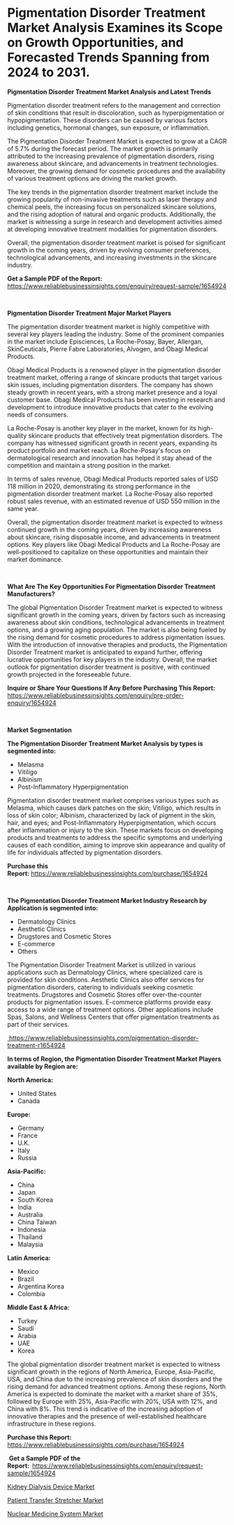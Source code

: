 <p><h1>Pigmentation Disorder Treatment Market Analysis Examines its Scope on Growth Opportunities, and Forecasted Trends Spanning from 2024 to 2031.</h1></p><p><strong>Pigmentation Disorder Treatment Market Analysis and Latest Trends</strong></p>
<p><p>Pigmentation disorder treatment refers to the management and correction of skin conditions that result in discoloration, such as hyperpigmentation or hypopigmentation. These disorders can be caused by various factors including genetics, hormonal changes, sun exposure, or inflammation.</p><p>The Pigmentation Disorder Treatment Market is expected to grow at a CAGR of 5.7% during the forecast period. The market growth is primarily attributed to the increasing prevalence of pigmentation disorders, rising awareness about skincare, and advancements in treatment technologies. Moreover, the growing demand for cosmetic procedures and the availability of various treatment options are driving the market growth.</p><p>The key trends in the pigmentation disorder treatment market include the growing popularity of non-invasive treatments such as laser therapy and chemical peels, the increasing focus on personalized skincare solutions, and the rising adoption of natural and organic products. Additionally, the market is witnessing a surge in research and development activities aimed at developing innovative treatment modalities for pigmentation disorders.</p><p>Overall, the pigmentation disorder treatment market is poised for significant growth in the coming years, driven by evolving consumer preferences, technological advancements, and increasing investments in the skincare industry.</p></p>
<p><strong>Get a Sample PDF of the Report:&nbsp;</strong> <a href="https://www.reliablebusinessinsights.com/enquiry/request-sample/1654924">https://www.reliablebusinessinsights.com/enquiry/request-sample/1654924</a></p>
<p>&nbsp;</p>
<p><strong>Pigmentation Disorder Treatment Major Market Players</strong></p>
<p><p>The pigmentation disorder treatment market is highly competitive with several key players leading the industry. Some of the prominent companies in the market include Episciences, La Roche-Posay, Bayer, Allergan, SkinCeuticals, Pierre Fabre Laboratories, Alvogen, and Obagi Medical Products.</p><p>Obagi Medical Products is a renowned player in the pigmentation disorder treatment market, offering a range of skincare products that target various skin issues, including pigmentation disorders. The company has shown steady growth in recent years, with a strong market presence and a loyal customer base. Obagi Medical Products has been investing in research and development to introduce innovative products that cater to the evolving needs of consumers.</p><p>La Roche-Posay is another key player in the market, known for its high-quality skincare products that effectively treat pigmentation disorders. The company has witnessed significant growth in recent years, expanding its product portfolio and market reach. La Roche-Posay's focus on dermatological research and innovation has helped it stay ahead of the competition and maintain a strong position in the market.</p><p>In terms of sales revenue, Obagi Medical Products reported sales of USD 118 million in 2020, demonstrating its strong performance in the pigmentation disorder treatment market. La Roche-Posay also reported robust sales revenue, with an estimated revenue of USD 550 million in the same year.</p><p>Overall, the pigmentation disorder treatment market is expected to witness continued growth in the coming years, driven by increasing awareness about skincare, rising disposable income, and advancements in treatment options. Key players like Obagi Medical Products and La Roche-Posay are well-positioned to capitalize on these opportunities and maintain their market dominance.</p></p>
<p>&nbsp;</p>
<p><strong>What Are The Key Opportunities For Pigmentation Disorder Treatment Manufacturers?</strong></p>
<p><p>The global Pigmentation Disorder Treatment market is expected to witness significant growth in the coming years, driven by factors such as increasing awareness about skin conditions, technological advancements in treatment options, and a growing aging population. The market is also being fueled by the rising demand for cosmetic procedures to address pigmentation issues. With the introduction of innovative therapies and products, the Pigmentation Disorder Treatment market is anticipated to expand further, offering lucrative opportunities for key players in the industry. Overall, the market outlook for pigmentation disorder treatment is positive, with continued growth projected in the foreseeable future.</p></p>
<p><strong>Inquire or Share Your Questions If Any Before Purchasing This Report:</strong> <a href="https://www.reliablebusinessinsights.com/enquiry/pre-order-enquiry/1654924">https://www.reliablebusinessinsights.com/enquiry/pre-order-enquiry/1654924</a></p>
<p>&nbsp;</p>
<p><strong>Market Segmentation</strong></p>
<p><strong>The Pigmentation Disorder Treatment Market Analysis by types is segmented into:</strong></p>
<p><ul><li>Melasma</li><li>Vitiligo</li><li>Albinism</li><li>Post-Inflammatory Hyperpigmentation</li></ul></p>
<p><p>Pigmentation disorder treatment market comprises various types such as Melasma, which causes dark patches on the skin; Vitiligo, which results in loss of skin color; Albinism, characterized by lack of pigment in the skin, hair, and eyes; and Post-Inflammatory Hyperpigmentation, which occurs after inflammation or injury to the skin. These markets focus on developing products and treatments to address the specific symptoms and underlying causes of each condition, aiming to improve skin appearance and quality of life for individuals affected by pigmentation disorders.</p></p>
<p><strong>Purchase this Report:&nbsp;</strong><a href="https://www.reliablebusinessinsights.com/purchase/1654924">https://www.reliablebusinessinsights.com/purchase/1654924</a></p>
<p>&nbsp;</p>
<p><strong>The Pigmentation Disorder Treatment Market Industry Research by Application is segmented into:</strong></p>
<p><ul><li>Dermatology Clinics</li><li>Aesthetic Clinics</li><li>Drugstores and Cosmetic Stores</li><li>E-commerce</li><li>Others</li></ul></p>
<p><p>The Pigmentation Disorder Treatment Market is utilized in various applications such as Dermatology Clinics, where specialized care is provided for skin conditions. Aesthetic Clinics also offer services for pigmentation disorders, catering to individuals seeking cosmetic treatments. Drugstores and Cosmetic Stores offer over-the-counter products for pigmentation issues. E-commerce platforms provide easy access to a wide range of treatment options. Other applications include Spas, Salons, and Wellness Centers that offer pigmentation treatments as part of their services.</p></p>
<p><a href="https://www.reliablebusinessinsights.com/pigmentation-disorder-treatment-r1654924">&nbsp;https://www.reliablebusinessinsights.com/pigmentation-disorder-treatment-r1654924</a></p>
<p><strong>In terms of Region, the Pigmentation Disorder Treatment Market Players available by Region are:</strong></p>
<p>
    <p> <strong> North America: </strong>
        <ul>
            <li>United States</li>
            <li>Canada</li>
        </ul>
        </p> 
    <p> <strong> Europe: </strong>
        <ul>
            <li>Germany</li>
            <li>France</li>
            <li>U.K.</li>
            <li>Italy</li>
            <li>Russia</li>
        </ul>
        </p> 
    <p> <strong> Asia-Pacific: </strong>
        <ul>
            <li>China</li>
            <li>Japan</li>
            <li>South Korea</li>
            <li>India</li>
            <li>Australia</li>
            <li>China Taiwan</li>
            <li>Indonesia</li>
            <li>Thailand</li>
            <li>Malaysia</li>
        </ul>
        </p> 
    <p> <strong> Latin America: </strong>
        <ul>
            <li>Mexico</li>
            <li>Brazil</li>
            <li>Argentina Korea</li>
            <li>Colombia</li>
        </ul>
        </p> 
    <p> <strong> Middle East & Africa: </strong>
        <ul>
            <li>Turkey</li>
            <li>Saudi</li>
            <li>Arabia</li>
            <li>UAE</li>
            <li>Korea</li>
        </ul>
    </p>
    </p>
<p><p>The global pigmentation disorder treatment market is expected to witness significant growth in the regions of North America, Europe, Asia-Pacific, USA, and China due to the increasing prevalence of skin disorders and the rising demand for advanced treatment options. Among these regions, North America is expected to dominate the market with a market share of 35%, followed by Europe with 25%, Asia-Pacific with 20%, USA with 12%, and China with 8%. This trend is indicative of the increasing adoption of innovative therapies and the presence of well-established healthcare infrastructure in these regions.</p></p>
<p><strong>Purchase this Report: </strong><a href="https://www.reliablebusinessinsights.com/purchase/1654924">https://www.reliablebusinessinsights.com/purchase/1654924</a></p>
<p>&nbsp;<strong>Get a Sample PDF of the Report:&nbsp;&nbsp;</strong><a href="https://www.reliablebusinessinsights.com/enquiry/request-sample/1654924">https://www.reliablebusinessinsights.com/enquiry/request-sample/1654924</a></p>
<p><strong></strong></p>
<p><p><a href="https://github.com/zkngisync/Market-Research-Report-List-1/blob/main/kidney-dialysis-device-market.md">Kidney Dialysis Device Market</a></p><p><a href="https://view.publitas.com/reportprime-1/patient-transfer-stretcher-market-industry-trends-and-forecast-for-period-from-2024-to-2031/">Patient Transfer Stretcher Market</a></p><p><a href="https://github.com/brendafegmorris532/Market-Research-Report-List-1/blob/main/nuclear-medicine-system-market.md">Nuclear Medicine System Market</a></p></p>